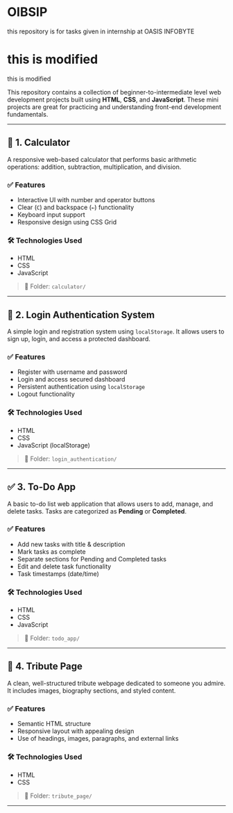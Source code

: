 # OIBSIP
this repository is for tasks given in internship at OASIS INFOBYTE

# this is modified
this is modified

This repository contains a collection of beginner-to-intermediate level web development projects built using **HTML**, **CSS**, and **JavaScript**. These mini projects are great for practicing and understanding front-end development fundamentals.

---

## 🔢 1. Calculator

A responsive web-based calculator that performs basic arithmetic operations: addition, subtraction, multiplication, and division.

### ✅ Features
- Interactive UI with number and operator buttons
- Clear (`C`) and backspace (`←`) functionality
- Keyboard input support
- Responsive design using CSS Grid

### 🛠️ Technologies Used
- HTML
- CSS
- JavaScript

> 📁 Folder: `calculator/`

---

## 🔐 2. Login Authentication System

A simple login and registration system using `localStorage`. It allows users to sign up, login, and access a protected dashboard.

### ✅ Features
- Register with username and password
- Login and access secured dashboard
- Persistent authentication using `localStorage`
- Logout functionality

### 🛠️ Technologies Used
- HTML
- CSS
- JavaScript (localStorage)

> 📁 Folder: `login_authentication/`

---

## ✅ 3. To-Do App

A basic to-do list web application that allows users to add, manage, and delete tasks. Tasks are categorized as **Pending** or **Completed**.

### ✅ Features
- Add new tasks with title & description
- Mark tasks as complete
- Separate sections for Pending and Completed tasks
- Edit and delete task functionality
- Task timestamps (date/time)

### 🛠️ Technologies Used
- HTML
- CSS
- JavaScript

> 📁 Folder: `todo_app/`

---

## 🙏 4. Tribute Page

A clean, well-structured tribute webpage dedicated to someone you admire. It includes images, biography sections, and styled content.

### ✅ Features
- Semantic HTML structure
- Responsive layout with appealing design
- Use of headings, images, paragraphs, and external links

### 🛠️ Technologies Used
- HTML
- CSS

> 📁 Folder: `tribute_page/`

---
